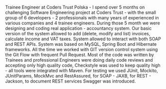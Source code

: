 Trainee Engineer at Coders Trust Polska - I spend over 5 months on challenging Software Engineering project at Coders Trust - with the small group of 6 developers - 2 professionals with many years of experienced in various companies and 4 trainee engineers. During those 5 month we were designing and coding real application - accountancy system. Our basic version of the system allowed to add (delete, modify and list) invoices, calculate income and VAT taxes. System allowed to interact with both SOAP and REST APIs. System was based on MySQL, Spring Boot and Hibernate frameworks. All the time we worked with GIT version control system using the Git Flow with frequent Pull Request. Most of the code was written by Trainees and professional Engineers were doing daily code reviews and accepting only high quality code, Checkstyle was used to keep quality high - all tools were integrated with Maven. For testing we used JUnit, Mockito, JUnitParams, MockMvc and RestAssured, for SOAP - JAXB, for REST - Jackson, to document REST services Swagger was introduced.
